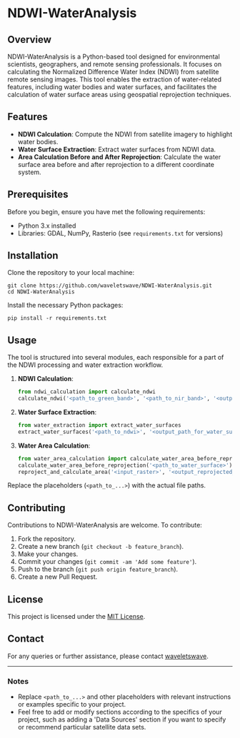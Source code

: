 # NDWI-WaterAnalysis

## Overview
NDWI-WaterAnalysis is a Python-based tool designed for environmental scientists, geographers, and remote sensing professionals. It focuses on calculating the Normalized Difference Water Index (NDWI) from satellite remote sensing images. This tool enables the extraction of water-related features, including water bodies and water surfaces, and facilitates the calculation of water surface areas using geospatial reprojection techniques.

## Features
- **NDWI Calculation**: Compute the NDWI from satellite imagery to highlight water bodies.
- **Water Surface Extraction**: Extract water surfaces from NDWI data.
- **Area Calculation Before and After Reprojection**: Calculate the water surface area before and after reprojection to a different coordinate system.

## Prerequisites
Before you begin, ensure you have met the following requirements:
- Python 3.x installed
- Libraries: GDAL, NumPy, Rasterio (see `requirements.txt` for versions)

## Installation
Clone the repository to your local machine:
```
git clone https://github.com/waveletswave/NDWI-WaterAnalysis.git
cd NDWI-WaterAnalysis
```

Install the necessary Python packages:
```
pip install -r requirements.txt
```

## Usage
The tool is structured into several modules, each responsible for a part of the NDWI processing and water extraction workflow.

1. **NDWI Calculation**: 
   ```python
   from ndwi_calculation import calculate_ndwi
   calculate_ndwi('<path_to_green_band>', '<path_to_nir_band>', '<output_path_for_ndwi>')
   ```

2. **Water Surface Extraction**:
   ```python
   from water_extraction import extract_water_surfaces
   extract_water_surfaces('<path_to_ndwi>', '<output_path_for_water_surface>')
   ```

3. **Water Area Calculation**:
   ```python
   from water_area_calculation import calculate_water_area_before_reprojection, reproject_and_calculate_area
   calculate_water_area_before_reprojection('<path_to_water_surface>')
   reproject_and_calculate_area('<input_raster>', '<output_reprojected_raster>')
   ```

Replace the placeholders (`<path_to_...>`) with the actual file paths.

## Contributing
Contributions to NDWI-WaterAnalysis are welcome. To contribute:
1. Fork the repository.
2. Create a new branch (`git checkout -b feature_branch`).
3. Make your changes.
4. Commit your changes (`git commit -am 'Add some feature'`).
5. Push to the branch (`git push origin feature_branch`).
6. Create a new Pull Request.

## License
This project is licensed under the [MIT License](LICENSE).

## Contact
For any queries or further assistance, please contact [waveletswave](mailto:yiyuns@andrew.cmu.edu).

---

### Notes
- Replace `<path_to_...>` and other placeholders with relevant instructions or examples specific to your project.
- Feel free to add or modify sections according to the specifics of your project, such as adding a 'Data Sources' section if you want to specify or recommend particular satellite data sets.
